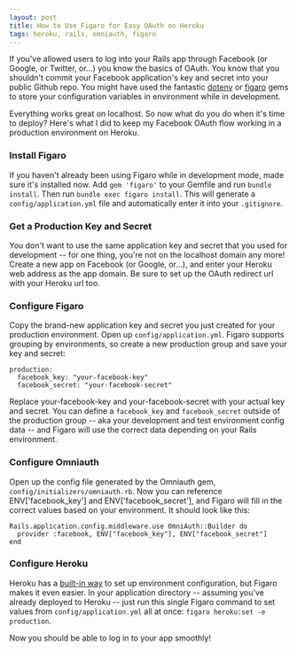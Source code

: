 ```yaml
---
layout: post
title: How to Use Figaro for Easy OAuth on Heroku
tags: heroku, rails, omniauth, figaro
---
```


If you've allowed users to log into your Rails app through Facebook (or Google, or Twitter, or...) you know the basics of OAuth. You know that you shouldn't commit your Facebook application's key and secret into your public Github repo. You might have used the fantastic [dotenv](https://github.com/bkeepers/dotenv) or [figaro](https://github.com/laserlemon/figaro) gems to store your configuration variables in environment while in development. 

Everything works great on localhost. So now what do you do when it's time to deploy? Here's what I did to keep my Facebook OAuth flow working in a production environment on Heroku.

### Install Figaro

If you haven't already been using Figaro while in development mode, made sure it's installed now. Add `gem 'figaro'` to your Gemfile and run `bundle install`. Then run `bundle exec figaro install`. This will generate a `config/application.yml` file and automatically enter it into your `.gitignore`.

### Get a Production Key and Secret

You don't want to use the same application key and secret that you used for development -- for one thing, you're not on the localhost domain any more! Create a new app on Facebook (or Google, or...), and enter your Heroku web address as the app domain. Be sure to set up the OAuth redirect url with your Heroku url too.

### Configure Figaro

Copy the brand-new application key and secret you just created for your production environment. Open up `config/application.yml`. Figaro supports grouping by environments, so create a new production group and save your key and secret:

```
production:
  facebook_key: "your-facebook-key"
  facebook_secret: "your-facebook-secret"
```

Replace your-facebook-key and your-facebook-secret with your actual key and secret. You can define a `facebook_key` and `facebook_secret` outside of the production group -- aka your development and test environment config data -- and Figaro will use the correct data depending on your Rails environment.

### Configure Omniauth

Open up the config file generated by the Omniauth gem, `config/initializers/omniauth.rb`. Now you can reference ENV['facebook_key'] and ENV['facebook_secret'], and Figaro will fill in the correct values based on your environment. It should look like this:

```
Rails.application.config.middleware.use OmniAuth::Builder do
  provider :facebook, ENV["facebook_key"], ENV["facebook_secret"]
end
```

### Configure Heroku

Heroku has a [built-in way](https://devcenter.heroku.com/articles/config-vars) to set up environment configuration, but Figaro makes it even easier. In your application directory -- assuming you've already deployed to Heroku -- just run this single Figaro command to set values from `config/application.yml` all at once: `figaro heroku:set -e production`.

Now you should be able to log in to your app smoothly!


